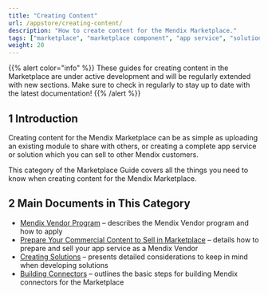 ```yaml
---
title: "Creating Content"
url: /appstore/creating-content/
description: "How to create content for the Mendix Marketplace."
tags: ["marketplace", "marketplace component", "app service", "solution"]
weight: 20
---
```


{{% alert color="info" %}}
These guides for creating content in the Marketplace are under active development and will be regularly extended with new sections. Make sure to check in regularly to stay up to date with the latest documentation!
{{% /alert %}}

## 1 Introduction

Creating content for the Mendix Marketplace can be as simple as uploading an existing module to share with others, or creating a complete app service or solution which you can sell to other Mendix customers.

This category of the Marketplace Guide covers all the things you need to know when creating content for the Mendix Marketplace.

## 2 Main Documents in This Category

* [Mendix Vendor Program](/appstore/creating-content/vendor-program/) – describes the Mendix Vendor program and how to apply
* [Prepare Your Commercial Content to Sell in Marketplace](/appstore/creating-content/prepare/) – details how to prepare and sell your app service as a Mendix Vendor
* [Creating Solutions](/appstore/creating-content/sol-solutions-guide/) – presents detailed considerations to keep in mind when developing solutions
* [Building Connectors](/appstore/creating-content/connector-guide-build/) – outlines the basic steps for building Mendix connectors for the Marketplace
